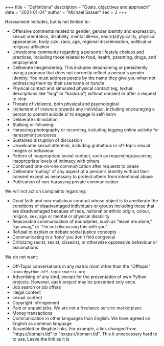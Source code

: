 +++
title = "Definitions"
description = "Goals, objectives and approach"
date = "2021-01-04"
author = "Michael Sasser"
sec = 2
+++

Harassment includes, but is not limited to:

- Offensive comments related to gender, gender identity and expression, sexual 
  orientation, disability, mental illness, neuro(a)typicality, physical 
  appearance, body size, race, age, regional discrimination, political or 
  religious affiliation
- Unwelcome comments regarding a person’s lifestyle choices and practices, 
  including those related to food, health, parenting, drugs, and employment
- Deliberate misgendering. This includes deadnaming or persistently using a 
  pronoun that does not correctly reflect a person's gender identity. You must 
  address people by the name they give you when not addressing them by their 
  username or handle
- Physical contact and simulated physical contact (eg, textual descriptions 
  like “hug” or “backrub”) without consent or after a request to stop
- Threats of violence, both physical and psychological
- Incitement of violence towards any individual, including encouraging a 
  person to commit suicide or to engage in self-harm
- Deliberate intimidation
- Stalking or following
- Harassing photography or recording, including logging online activity for 
  harassment purposes
- Sustained disruption of discussion
- Unwelcome sexual attention, including gratuitous or off-topic sexual images 
  or behaviour
- Pattern of inappropriate social contact, such as requesting/assuming 
  inappropriate levels of intimacy with others
- Continued one-on-one communication after requests to cease
- Deliberate “outing” of any aspect of a person’s identity without their
  consent except as necessary to protect others from intentional abuse
- Publication of non-harassing private communication

We will not act on complaints regarding:

- Good faith and non-malicious conduct whose object is to ameliorate the 
  conditions of disadvantaged individuals or groups including those that are 
  disadvantaged because of race, national or ethnic origin, colour, religion, 
  sex, age or mental or physical disability.
- Reasonable communication of boundaries, such as “leave me alone,” “go away,” 
  or “I’m not discussing this with you”
- Refusal to explain or debate social justice concepts
- Communicating in a ‘tone’ you don’t find congenial
- Criticizing racist, sexist, cissexist, or otherwise oppressive behaviour or 
  assumptions

We do not want:

- Off-Topic conversations in any matrix room other than the "Offtopic" room 
  `#python-off-topic:matrix.org`
- Advertising of any kind, except for the presentation of own Python projects. 
  However, each project may be presented only once.
- Job search or job offers
- Illegal content
- sexual content
- Copyright infringement
- Paid or unpaid jobs. We are not a freelance service
  marketplace 
- Money transactions
- Communication in other languages than English. We have agreed on English as
  common language
- Scrambled or illegible links. For example, a link changed from 
  "https://domain.tld" to "hxxps://domain.tld". This it unnecessary hard to
  to use. Leave the link as it is

